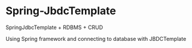 # Spring-JbdcTemplate
SpringJdbcTemplate + RDBMS + CRUD

Using Spring framework and connecting to database with JBDCTemplate
